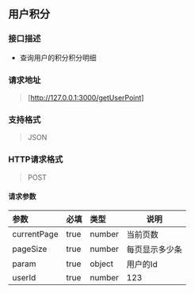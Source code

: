 ## 用户积分

### 接口描述
* 查询用户的积分积分明细

### 请求地址
> [http://127.0.0.1:3000/getUserPoint]

### 支持格式
> JSON

### HTTP请求格式
> POST

#### 请求参数
|参数|必填|类型|说明|
|:-----|:-----|:-----|-----|
|currentPage|true|number|当前页数|
|pageSize|true|number|每页显示多少条|
|<summary>param</summary>|true|object|用户的Id|   
|userId|true|number|123|